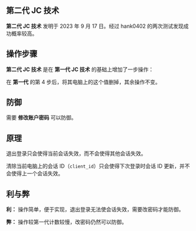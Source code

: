 ## 第二代 JC 技术

**第二代 JC 技术** 发明于 2023 年 9 月 17 日。经过 hank0402 的两次测试发现成功概率较高。

## 操作步骤

**第二代 JC 技术** 是在 **第一代 JC 技术** 的基础上增加了一步操作：

在 **第一代** 的第 4 步后，将其电脑上的这个值删掉，其余操作不变。

## 防御

需要 **修改账户密码** 可以防御。

## 原理

退出登录只会使得当前会话失效，而不会使得其他会话失效。

清除当前电脑上的会话 ID（`client_id`）只会使得下次登录时会话 ID 更新，并不会使得上一个会话失效。

## 利与弊

**利：** 操作简单，便于实现，退出登录无法使会话失效，需要改密码才能防御。

**弊：** 操作较第一代计数较慢，改密码仍然可以防御。
